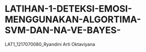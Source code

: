 # LATIHAN-1-DETEKSI-EMOSI-MENGGUNAKAN-ALGORTIMA-SVM-DAN-NA-VE-BAYES-
LAT1_1217070080_Ryandini Arti Oktaviyana
